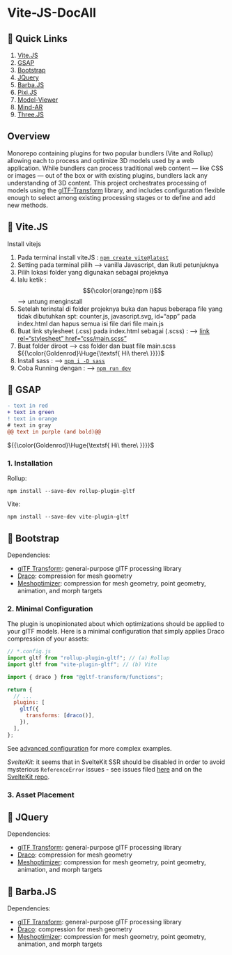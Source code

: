 # Vite-JS-DocAll

## 🔗 Quick Links

1. [Vite.JS](#-vitejs)
2. [GSAP](#-gsap)
3. [Bootstrap](#-bootstrap)
4. [JQuery](#-jquery)
5. [Barba.JS](#-barbajs)
6. [Pixi.JS](#-pixijs)
7. [Model-Viewer](#-model-viewer)
8. [Mind-AR](#-mind-ar)
6. [Three.JS](#-threejs)


## Overview

Monorepo containing plugins for two popular bundlers (Vite and Rollup) allowing each to process and optimize 3D models used by a web application. While bundlers can process traditional web content — like CSS or images — out of the box or with existing plugins, bundlers lack any understanding of 3D content. This project orchestrates processing of models using the [glTF-Transform](https://gltf-transform.donmccurdy.com/) library, and includes configuration flexible enough to select among existing processing stages or to define and add new methods.

## 👾 Vite.JS
Install vitejs 

1. Pada terminal install viteJS :   [``` npm create vite@latest ```](#)
2. Setting pada terminal pilih —> vanilla Javascript, dan ikuti petunjuknya
3. Pilih lokasi folder yang digunakan sebagai projeknya
4. lalu ketik : $${\color{orange}npm i}$$  —> untung menginstall
5. Setelah terinstal di folder projeknya buka dan hapus beberapa file yang tidak dibutuhkan
    spt: counter.js, javascript.svg, id=“app” pada index.html dan hapus semua isi file dari file main.js
6. Buat link stylesheet (.css) pada index.html sebagai (.scss) : —>  [link rel=“stylesheet” href=“css/main.scss” ](#)
8. Buat folder diroot —> css folder dan buat file main.scss   ${{\color{Goldenrod}\Huge{\textsf{  Hi\ there\ \}}}}\$
9. Install sass : —> [``` npm i -D sass ```](#)
10. Coba Running dengan : —> [``` npm run dev ```](#)


## 👾 GSAP

```diff
- text in red
+ text in green
! text in orange
# text in gray
@@ text in purple (and bold)@@
```


${{\color{Goldenrod}\Huge{\textsf{  Hi\ there\ \}}}}\$




### 1. Installation

Rollup:

```shell
npm install --save-dev rollup-plugin-gltf
```

Vite:

```shell
npm install --save-dev vite-plugin-gltf
```

## 👾 Bootstrap
Dependencies:

- [glTF Transform](https://gltf-transform.donmccurdy.com/): general-purpose glTF processing library
- [Draco](https://github.com/google/draco/): compression for mesh geometry
- [Meshoptimizer](https://github.com/zeux/meshoptimizer): compression for mesh geometry, point geometry, animation, and morph targets

### 2. Minimal Configuration

The plugin is unopinionated about which optimizations should be applied to your glTF models. Here is a minimal configuration that simply applies Draco compression of your assets:

```js
// *.config.js
import gltf from "rollup-plugin-gltf"; // (a) Rollup
import gltf from "vite-plugin-gltf"; // (b) Vite

import { draco } from "@gltf-transform/functions";

return {
  // ...
  plugins: [
    gltf({
      transforms: [draco()],
    }),
  ],
};
```

See [advanced configuration](#advanced-configuration) for more complex examples.

_SvelteKit:_ it seems that in SvelteKit SSR should be disabled in order to avoid mysterious `ReferenceError` issues - see issues filed [here](https://github.com/nytimes/rd-bundler-3d-plugins/issues/19) and on the [SvelteKit repo](https://github.com/sveltejs/kit/issues/9000).

### 3. Asset Placement

## 👾 JQuery
Dependencies:

- [glTF Transform](https://gltf-transform.donmccurdy.com/): general-purpose glTF processing library
- [Draco](https://github.com/google/draco/): compression for mesh geometry
- [Meshoptimizer](https://github.com/zeux/meshoptimizer): compression for mesh geometry, point geometry, animation, and morph targets



## 👾 Barba.JS
Dependencies:

- [glTF Transform](https://gltf-transform.donmccurdy.com/): general-purpose glTF processing library
- [Draco](https://github.com/google/draco/): compression for mesh geometry
- [Meshoptimizer](https://github.com/zeux/meshoptimizer): compression for mesh geometry, point geometry, animation, and morph targets



